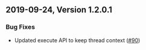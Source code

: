 ## 2019-09-24, Version 1.2.0.1

### Bug Fixes
  * Updated execute API to keep thread context ([#90](https://github.com/opendistro-for-elasticsearch/alerting/pull/90))
